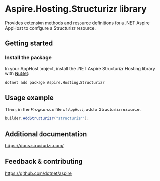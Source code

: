 # Aspire.Hosting.Structurizr library

Provides extension methods and resource definitions for a .NET Aspire AppHost to configure a Structurizr resource.

## Getting started

### Install the package

In your AppHost project, install the .NET Aspire Structurizr Hosting library with [NuGet](https://www.nuget.org):

```dotnetcli
dotnet add package Aspire.Hosting.Structurizr
```

## Usage example

Then, in the _Program.cs_ file of `AppHost`, add a Structurizr resource:

```csharp
builder.AddStructurizr("structurizr");
```

## Additional documentation
https://docs.structurizr.com/

## Feedback & contributing

https://github.com/dotnet/aspire
